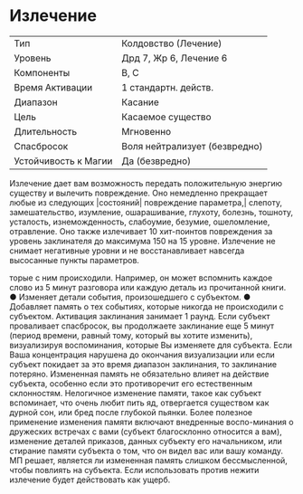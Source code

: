 
# Излечение

| | |
|---|---|
|Тип|Колдовство (Лечение)|
|Уровень| Дрд 7, Жр 6, Лечение 6|
|Компоненты| В, С|
|Время Активации| 1 стандартн. действ.|
|Диапазон| Касание|
|Цель| Касаемое существо|
|Длительность| Мгновенно|
|Спасбросок| Воля нейтрализует (безвредно)|
|Устойчивость к Магии| Да (безвредно)|

Излечение дает вам возможность передать положительную энергию существу и вылечить повреждение. Оно немедленно прекращает любые из следующих |состояний| повреждение параметра,| слепоту, замешательство, изумление, ошарашивание, глухоту, болезнь, тошноту, усталость, изнеможденность, слабоумие, безумие, ошеломление, отравление. Оно также излечивает 10 хит-поинтов повреждения за уровень заклинателя до максимума 150 на 15 уровне. Излечение не снимает негативные уровни и не восстанавливает навсегда высосанные пункты параметров.

торые с ним происходили. Например, он может вспомнить каждое слово из 5 минут разговора или каждую деталь из прочитанной книги.
● Изменяет детали события, произошедшего с субъектом.
● Добавляет память о тех событиях, которые никогда не происходили с
субъектом. 
Активация заклинания занимает 1 раунд. Если субъект проваливает спасбросок, вы продолжаете заклинание еще 5 минут (период времени, равный тому, который вы хотите изменить), визуализируя воспоминания, которые Вы изменяете для субъекта. Если Ваша концентрация нарушена до окончания визуализации или если субъект покидает за это время диапазон заклинания, то заклинание потеряно. Измененная память не обязательно влияет на действие субъекта, особенно если это противоречит его естественным склонностям. Нелогичное изменение памяти, такое как субъект вспоминает, что очень любит пить яд, отвергается существом как дурной сон, или бред после глубокой пьянки. Более полезное применение изменения памяти включают внедренные воспо-минания о дружеских встречах с вами (субъект благосклонно относится а вам), изменение деталей приказов, данных субъекту его начальником, или стирание памяти субъекта о том, что он видел вас или вашу команду. МП решает, является ли измененная память слишком бессмысленной, чтобы повлиять на субъекта. Если использовать против нежити излечение будет действовать как ущерб.